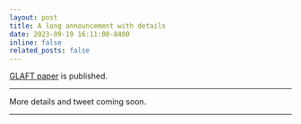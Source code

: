 ```yaml
---
layout: post
title: A long announcement with details
date: 2023-09-19 16:11:00-0400
inline: false
related_posts: false
---
```


<a href="https://tc.copernicus.org/articles/17/4063/2023/tc-17-4063-2023-discussion.html">GLAFT paper</a> is published. 
***
More details and tweet coming soon.

***
